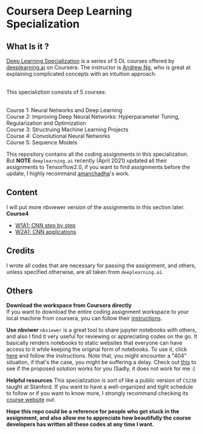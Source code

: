 # Coursera Deep Learning Specialization

## What Is it ?
[Deep Learning Specialization](https://www.coursera.org/specializations/deep-learning?utm_source=gg&utm_medium=sem&utm_campaign=17-DeepLearning-US&utm_content=17-DeepLearning-US&campaignid=904733485&adgroupid=45435009112&device=c&keyword=online%20deep%20learning%20classes&matchtype=b&network=g&devicemodel=&adpostion=&creativeid=415429156977&hide_mobile_promo&gclid=Cj0KCQjwsqmEBhDiARIsANV8H3YoWq1fu4SojIT8ZWJOGtco35miAQiJipnG0K3gUiJcXCwelTwERMgaAsE_EALw_wcB) is a series of 5 DL courses offered by [deeplearning.ai](https://www.deeplearning.ai) on Coursera. The instructor is [Andrew Ng](https://www.andrewng.org), who is great at explaining complicated concepts with an intuition approach. 

<br>
This specializtion consists of 5 courses: 

<br>Course 1: Neural Networks and Deep Learning
<br>Course 2: Improving Deep Neural Networks: Hyperparameter Tuning, Regularization and Optimization
<br>Course 3: Structruing Machine Learning Projects
<br>Course 4: Convolutional Neural Networks
<br>Course 5: Sequence Models

This repository contains all the coding assignments in this specialization. But **NOTE** <code>deeplearning.ai</code> recently (April 2021) updated all their assignments to Tensorflow2.0, if you want to find assignments before the update, I highly recommand [amanchadha](https://github.com/amanchadha/coursera-deep-learning-specialization/blob/master/README.md)'s work. 

## Content
I will put more nbviewer version of the assignments in this section later.
<br>**Course4** 
- [W1A1: CNN step by step](https://nbviewer.jupyter.org/github/martianying/Coursera_Deep_Learning_Specialization/blob/main/Course4/C4_W1A1/Convolution_model_Step_by_Step_v1.ipynb)
- [W2A1: CNN applications](https://nbviewer.jupyter.org/github/martianying/Coursera_Deep_Learning_Specialization/blob/main/Course4/C4_W1A2/Convolution_model_Application_2021_04_29_13_12_52.ipynb)

## Credits
I wrote all codes that are necessary for passing the assignment, and others, unless specified otherwise, are all taken from <code>deeplearning.ai</code>. 

## Others

**Download the workspace from Coursera directly**
<br>If you want to download the entire coding assignment workspace to your local machine from coursera, you can follow their [instructions](https://learner.coursera.help/hc/en-us/articles/360004990332-Download-Jupyter-Workspace-files).

**Use nbviwer**
<code>nbviewer</code> is a great tool to share jupyter notebooks with others, and also I find it very useful for reviewing or appreciating codes on the go. It basically renders notebooks to static websites that everyone can have access to it while keeping the original form of notebooks. To use it, click [here](https://nbviewer.jupyter.org) and follow the instructions. Note that, you might encounter a "404" situation, if that's the case, you might be suffering a delay. Check out [this](https://github.com/jupyter/nbviewer/issues/938) to see if the proposed solution works for you (Sadly, it does not work for me :(

**Helpful resources**
This specialization is sort of like a public version of <code>CS230</code> taught at Stanford. If you want to have a well-organized and tight schedule to follow or if you want to know more, I strongly recommand checking its [course website](https://cs230.stanford.edu/syllabus/) out.

**Hope this repo could be a reference for people who get stuck in the assignment, and also allow me to appreciate how beautifully the course developers has written all these codes at any time I want.**

